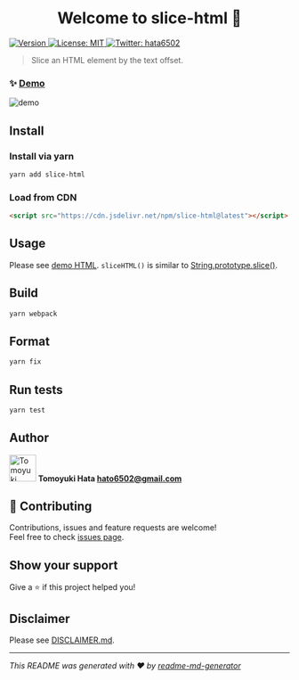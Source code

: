 <!-- markdownlint-disable first-line-h1 -->

<h1 align="center">Welcome to slice-html 👋</h1>
<p>
  <a href="https://www.npmjs.com/package/slice-html" target="_blank">
    <img alt="Version" src="https://img.shields.io/npm/v/slice-html.svg">
  </a>
  <a href="https://github.com/hata6502/slice-html/blob/main/LICENSE" target="_blank">
    <img alt="License: MIT" src="https://img.shields.io/badge/License-MIT-yellow.svg" />
  </a>
  <a href="https://twitter.com/hata6502" target="_blank">
    <img alt="Twitter: hata6502" src="https://img.shields.io/twitter/follow/hata6502.svg?style=social" />
  </a>
</p>

> Slice an HTML element by the text offset.

### ✨ [Demo](https://hata6502.github.io/slice-html/)

![demo](https://user-images.githubusercontent.com/7702653/106356332-3601a180-6342-11eb-8438-ea5aee3b5f9f.png)

## Install

### Install via yarn

```sh
yarn add slice-html
```

### Load from CDN

```html
<script src="https://cdn.jsdelivr.net/npm/slice-html@latest"></script>
```

## Usage

Please see [demo HTML](https://github.com/hata6502/slice-html/blob/main/docs/index.html).
`sliceHTML()` is similar to [String.prototype.slice()](https://developer.mozilla.org/en-US/docs/Web/JavaScript/Reference/Global_Objects/String/slice).

## Build

```sh
yarn webpack
```

## Format

```sh
yarn fix
```

## Run tests

```sh
yarn test
```

## Author

<img alt="Tomoyuki Hata" src="https://avatars.githubusercontent.com/hata6502" width="48" /> **Tomoyuki Hata <hato6502@gmail.com>**

## 🤝 Contributing

Contributions, issues and feature requests are welcome!<br />Feel free to check [issues page](https://github.com/hata6502/slice-html/issues).

## Show your support

Give a ⭐️ if this project helped you!

## Disclaimer

Please see [DISCLAIMER.md](https://github.com/hata6502/slice-html/blob/main/DISCLAIMER.md).

---

_This README was generated with ❤️ by [readme-md-generator](https://github.com/kefranabg/readme-md-generator)_
